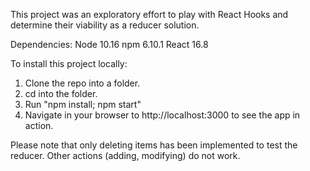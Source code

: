 This project was an exploratory effort to play with React Hooks and determine their viability as a reducer solution.

Dependencies:
Node 10.16
npm 6.10.1
React 16.8


To install this project locally:

1. Clone the repo into a folder.
2. cd into the folder.
3. Run "npm install; npm start"
4. Navigate in your browser to http://localhost:3000 to see the app in action.

Please note that only deleting items has been implemented to test the reducer. Other actions (adding, modifying) do not work.
